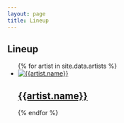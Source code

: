 ```yaml
---
layout: page
title: Lineup
---
```


<div class="section first lineup">
    <h2 class="headline">Lineup</h2>
    <div id="masonry" class="row">    
      <ul>
      {% for artist in site.data.artists %}
        <li class="item">
          <a href="/artists/{{ artist.link }}/">
            <div class="place-image">
              <img src="/assets/images/lineup/{{artist.image}}" alt="{{artist.name}}">
              <h2>{{artist.name}}</h2>
              <div class="overlay"></div>
            </div>
          </a>
        </li>
      {% endfor %}
      </ul>
    </div>
</div>
